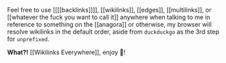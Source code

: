 Feel free to use \[\[[[backlinks]]\]\], [[wikilinks]], [[edges]], [[multilinks]], or [[whatever the fuck you want to call it]] anywhere when talking to me in reference to something on the [[anagora]] or otherwise, my browser will resolve wikilinks in the default order, aside from `duckduckgo` as the 3rd step for `unprefixed`.

**What?!** [[Wikilinks Everywhere]], enjoy 🥰!